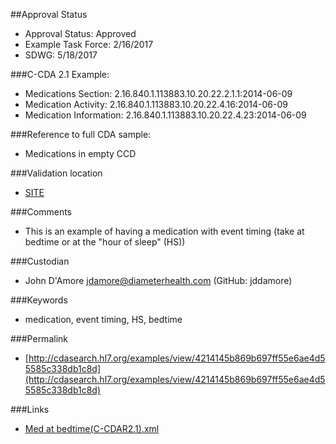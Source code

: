 ##Approval Status 

* Approval Status: Approved
* Example Task Force: 2/16/2017
* SDWG: 5/18/2017

###C-CDA 2.1 Example: 

* Medications Section: 2.16.840.1.113883.10.20.22.2.1.1:2014-06-09
* Medication Activity: 2.16.840.1.113883.10.20.22.4.16:2014-06-09
* Medication Information: 2.16.840.1.113883.10.20.22.4.23:2014-06-09

###Reference to full CDA sample:
* Medications in empty CCD

###Validation location

* [SITE](https://sitenv.org/sandbox-ccda/ccda-validator)


###Comments

* This is an example of having a medication with event timing (take at bedtime or at the "hour of sleep" (HS))

###Custodian

* John D'Amore jdamore@diameterhealth.com (GitHub: jddamore)

###Keywords

* medication, event timing, HS, bedtime

###Permalink 

* [http://cdasearch.hl7.org/examples/view/4214145b869b697ff55e6ae4d55585c338db1c8d](http://cdasearch.hl7.org/examples/view/4214145b869b697ff55e6ae4d55585c338db1c8d)

###Links 

* [Med at bedtime(C-CDAR2.1).xml](https://github.com/HL7/C-CDA-Examples/tree/master/Medications/Med%20at%20bedtime/Med%20at%20bedtime%28C-CDAR2.1%29.xml)
